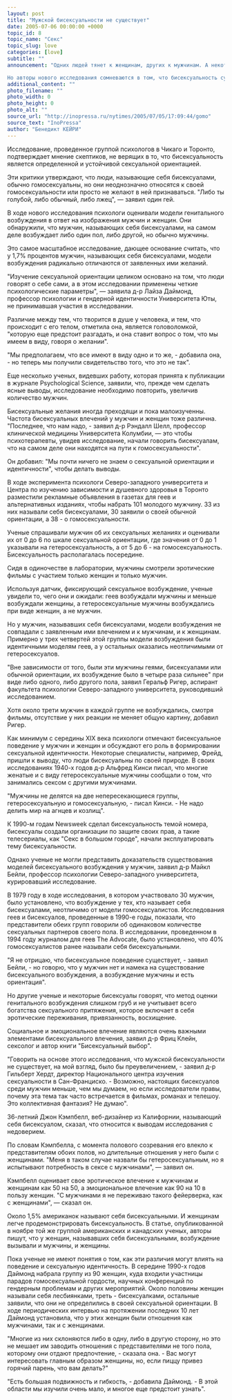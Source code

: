 ```yaml
---
layout: post
title: "Мужской бисексуальности не существует"
date: 2005-07-06 00:00:00 +0000
topic_id: 8
topic_name: "Секс"
topic_slug: love
categories: [love]
subtitle: ""
announcement: "Одних людей тянет к женщинам, других к мужчинам. А некоторых, если верить Зигмунду Фрейду, Альфреду Кинси и миллионам тех, кто называет себя бисексуалами, влечет к обоим полам.

Но авторы нового исследования сомневаются в том, что бисексуальность существует, по крайней мере, мужская."
additional_content: ""
photo_filename: ""
photo_width: 0
photo_height: 0
photo_alt: ""
source_url: "http://inopressa.ru/nytimes/2005/07/05/17:09:44/gomo"
source_text: "InoPressa"
author: "Бенедикт КЕЙРИ"
---
```

Исследование, проведенное группой психологов в Чикаго и Торонто, подтверждает мнение скептиков, не верящих в то, что бисексуальность является определенной и устойчивой сексуальной ориентацией.

Эти критики утверждают, что люди, называющие себя бисексуалами, обычно гомосексуальны, но они неоднозначно относятся к своей гомосексуальности или просто не желают в ней признаваться. "Либо ты голубой, либо обычный, либо лжец", &mdash; заявил один гей.

В ходе нового исследования психологи оценивали модели генитального возбуждения в ответ на изображения мужчин и женщин. Они обнаружили, что мужчин, называющих себя бисексуалами, на самом деле возбуждает либо один пол, либо другой, но обычно мужчины. 

Это самое масштабное исследование, дающее основание считать, что у 1,7% процентов мужчин, называющих себя бисексуалами, модели возбуждения радикально отличаются от заявленных ими желаний.

"Изучение сексуальной ориентации целиком основано на том, что люди говорят о себе сами, а в этом исследовании применены четкие психологические параметры", &mdash; заявила д-р Лайза Даймонд, профессор психологии и гендерной идентичности Университета Юты, не принимавшая участия в исследовании.

Различие между тем, что творится в душе у человека, и тем, что происходит с его телом, отметила она, является головоломкой, "которую еще предстоит разгадать, и она ставит вопрос о том, что мы имеем в виду, говоря о желании". 

"Мы предполагаем, что все имеют в виду одно и то же, - добавила она, - но теперь мы получили свидетельство того, что это не так".

Еще несколько ученых, видевших работу, которая принята к публикации в журнале Psychological Science, заявили, что, прежде чем сделать ясные выводы, исследование необходимо повторить, увеличив количество мужчин.

Бисексуальные желания иногда преходящи и пока малоизученны. Частота бисексуальных влечений у мужчин и женщин тоже различна. "Последнее, что нам надо, - заявил д-р Рэндалл Шелл, профессор клинической медицины Университета Колумбии, &mdash; это чтобы психотерапевты, увидев исследование, начали говорить бисексуалам, что на самом деле они находятся на пути к гомосексуальности".

Он добавил: "Мы почти ничего не знаем о сексуальной ориентации и идентичности", чтобы делать выводы.

В ходе эксперимента психологи Северо-западного университета и Центра по изучению зависимости и душевного здоровья в Торонто разместили рекламные объявления в газетах для геев и альтернативных изданиях, чтобы набрать 101 молодого мужчину. 33 из них называли себя бисексуалами, 30 заявили о своей обычной ориентации, а 38 - о гомосексуальности.

Ученые спрашивали мужчин об их сексуальных желаниях и оценивали их от 0 до 6 по шкале сексуальной ориентации, где значения от 0 до 1 указывали на гетеросексуальность, а от 5 до 6 - на гомосексуальность. Бисексуальность располагалась посередине.

Сидя в одиночестве в лаборатории, мужчины смотрели эротические фильмы с участием только женщин и только мужчин.

Используя датчик, фиксирующий сексуальное возбуждение, ученые увидели то, чего они и ожидали: геев возбуждали мужчины и меньше возбуждали женщины, а гетеросексуальные мужчины возбуждались при виде женщин, а не мужчин.

Но у мужчин, называвших себя бисексуалами, модели возбуждения не совпадали с заявленным ими влечением и к мужчинам, и к женщинам. Примерно у трех четвертей этой группы модели возбуждения были идентичными моделям геев, а у остальных оказались неотличимыми от гетеросексуалов. 

"Вне зависимости от того, были эти мужчины геями, бисексуалами или обычной ориентации, их возбуждение было в четыре раза сильнее" при виде либо одного, либо другого пола, заявил Геральф Ригер, аспирант факультета психологии Северо-западного университета, руководивший исследованием.

Хотя около трети мужчин в каждой группе не возбуждались, смотря фильмы, отсутствие у них реакции не меняет общую картину, добавил Ригер.

Как минимум с середины XIX века психологи отмечают бисексуальное поведение у мужчин и женщин и обсуждают его роль в формировании сексуальной идентичности. Некоторые специалисты, например, Фрейд, пришли к выводу, что люди бисексуальны по своей природе. В своих исследованиях 1940-х годов д-р Альфред Кинси писал, что многие женатые и с виду гетеросексуальные мужчины сообщали о том, что занимались сексом с другими мужчинами.

"Мужчины не делятся на две непересекающиеся группы, гетеросексуальную и гомосексуальную, - писал Кинси. - Не надо делить мир на агнцев и козлищ".

К 1990-м годам Newsweek сделал бисексуальность темой номера, бисексуалы создали организации по защите своих прав, а такие телесериалы, как "Секс в большом городе", начали эксплуатировать тему бисексуальности.

Однако ученые не могли представить доказательств существования моделей бисексуального возбуждения у мужчин, заявил д-р Майкл Бейли, профессор психологии Северо-западного университета, курировавший исследование. 

В 1979 году в ходе исследования, в котором участвовало 30 мужчин, было установлено, что возбуждение у тех, кто называет себя бисексуалами, неотличимо от модели гомосексуалистов. Исследования геев и бисексуалов, проведенные в 1990-е годы, показали, что представители обеих групп говорили об одинаковом количестве сексуальных партнеров своего пола. В исследовании, проведенном в 1994 году журналом для геев The Advocate, было установлено, что 40% гомосексуалистов ранее называли себя бисексуальными.

"Я не отрицаю, что бисексуальное поведение существует, - заявил Бейли, - но говорю, что у мужчин нет и намека на существование бисексуального возбуждения, а возбуждение мужчины и есть ориентация".

Но другие ученые и некоторые бисексуалы говорят, что метод оценки генитального возбуждения слишком груб и не учитывает всего богатства сексуального притяжения, которое включает в себя эротические переживания, привязанность, восхищение. 

Социальное и эмоциональное влечение являются очень важными элементами бисексуального влечения, заявил д-р Фриц Клейн, сексолог и автор книги "Бисексуальный выбор". 

"Говорить на основе этого исследования, что мужской бисексуальности не существует, на мой взгляд, было бы преувеличением, - заявил д-р Гильберт Хердт, директор Национального центра изучения сексуальности в Сан-Франциско. - Возможно, настоящих бисексуалов среди мужчин меньше, чем мы думаем, но если исследователи правы, почему эта тема так часто встречается в фильмах, романах и телешоу. Это коллективная фантазия? Не думаю".

36-летний Джон Кэмпбелл, веб-дизайнер из Калифорнии, называющий себя бисексуалом, сказал, что относится к выводам исследования с недоверием.

По словам Кэмпбелла, с момента полового созревания его влекло к представителям обоих полов, но длительные отношения у него были с женщинами. "Меня в таком случае назвали бы гетеросексуальным, но я испытывают потребность в сексе с мужчинами", &mdash; заявил он.

Кэмпбелл оценивает свое эротическое влечение к мужчинам и женщинам как 50 на 50, а эмоциональное влечение как 90 на 10 в пользу женщин. "С мужчинами я не переживаю такого фейерверка, как с женщинами", &mdash; сказал он.

Около 1,5% американок называют себя бисексуальными. И женщинам легче продемонстрировать бисексуальность. В статье, опубликованной в ноябре той же группой американских и канадских ученых, авторы пишут, что у женщин, называвших себя бисексуальными, возбуждение вызывали и мужчины, и женщины.

Пока ученые не имеют понятия о том, как эти различия могут влиять на поведение и сексуальную идентичность. В середине 1990-х годов Даймонд набрала группу из 90 женщин, куда входили участницы парадов гомосексуальной гордости, научных конференций по гендерным проблемам и других мероприятий. Около половины женщин называли себя лесбиянками, треть - бисексуалками, остальные заявили, что они не определились в своей сексуальной ориентации. В ходе периодических интервью на протяжении последних 10 лет Даймонд установила, что у этих женщин были отношения как мужчинами, так и с женщинами. 

"Многие из них склоняются либо в одну, либо в другую сторону, но это не мешает им заводить отношения с представителями не того пола, которому они отдают предпочтение, - сказала она. - Вас могут интересовать главным образом женщины, но, если пиццу привез горячий парень, что вам делать?"

"Есть большая подвижность и гибкость, - добавила Даймонд. - В этой области мы изучили очень мало, и многое еще предстоит узнать".
